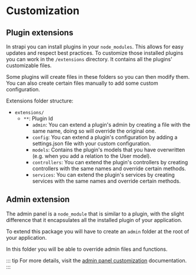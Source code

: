 # Customization

## Plugin extensions

In strapi you can install plugins in your `node_modules`. This allows for easy updates and respect best practices. To customize those installed plugins you can work in the `/extensions` directory. It contains all the plugins' customizable files.

Some plugins will create files in these folders so you can then modify them. You can also create certain files manually to add some custom configuration.

Extensions folder structure:

- `extensions/`
  - `**`: Plugin Id
    - `admin`: You can extend a plugin's admin by creating a file with the same name, doing so will override the original one.
    - `config`: You can extend a plugin's configuration by adding a settings.json file with your custom configuration.
    - `models`: Contains the plugin's models that you have overwritten (e.g. when you add a relation to the User model).
    - `controllers`: You can extend the plugin's controllers by creating controllers with the same names and override certain methods.
    - `services`: You can extend the plugin's services by creating services with the same names and override certain methods.

## Admin extension

The admin panel is a `node_module` that is similar to a plugin, with the slight difference that it encapsulates all the installed plugin of your application.

To extend this package you will have to create an `admin` folder at the root of your application.

In this folder you will be able to override admin files and functions.

::: tip
For more details, visit the [admin panel customization](../admin-panel/customization.md) documentation.
:::
